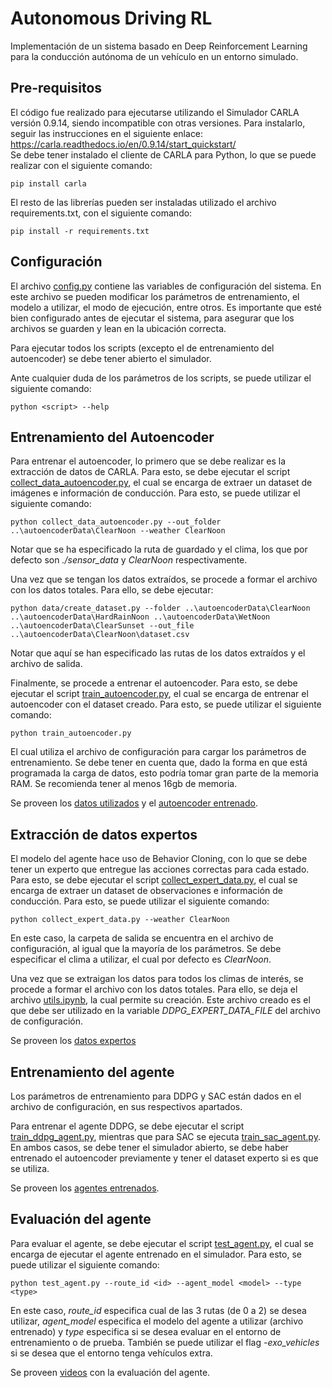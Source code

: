 # Autonomous Driving RL

Implementación de un sistema basado en Deep Reinforcement Learning para la conducción autónoma de un vehículo en un entorno simulado.

## Pre-requisitos

El código fue realizado para ejecutarse utilizando el Simulador CARLA versión 0.9.14, siendo incompatible con otras versiones. Para instalarlo, seguir las instrucciones en el siguiente enlace: https://carla.readthedocs.io/en/0.9.14/start_quickstart/  
Se debe tener instalado el cliente de CARLA para Python, lo que se puede realizar con el siguiente comando:  
```
pip install carla
```

El resto de las librerías pueden ser instaladas utilizado el archivo requirements.txt, con el siguiente comando:  
```
pip install -r requirements.txt
```

## Configuración

El archivo [config.py](configuration/config.py) contiene las variables de configuración del sistema. En este archivo se pueden modificar los parámetros de entrenamiento, el modelo a utilizar, el modo de ejecución, entre otros. Es importante que esté bien configurado antes de ejecutar el sistema, para asegurar que los archivos se guarden y lean en la ubicación correcta.

Para ejecutar todos los scripts (excepto el de entrenamiento del autoencoder) se debe tener abierto el simulador.

Ante cualquier duda de los parámetros de los scripts, se puede utilizar el siguiente comando:  
```
python <script> --help
```

## Entrenamiento del Autoencoder

Para entrenar el autoencoder, lo primero que se debe realizar es la extracción de datos de CARLA. Para esto, se debe ejecutar el script [collect_data_autoencoder.py](collect_data_autoencoder.py), el cual se encarga de extraer un dataset de imágenes e información de conducción. Para esto, se puede utilizar el siguiente comando:
```
python collect_data_autoencoder.py --out_folder ..\autoencoderData\ClearNoon --weather ClearNoon
```
Notar que se ha especificado la ruta de guardado y el clima, los que por defecto son *./sensor_data* y *ClearNoon* respectivamente.

Una vez que se tengan los datos extraídos, se procede a formar el archivo con los datos totales. Para ello, se debe ejecutar:
```
python data/create_dataset.py --folder ..\autoencoderData\ClearNoon ..\autoencoderData\HardRainNoon ..\autoencoderData\WetNoon ..\autoencoderData\ClearSunset --out_file ..\autoencoderData\ClearNoon\dataset.csv
```
Notar que aquí se han especificado las rutas de los datos extraídos y el archivo de salida.

Finalmente, se procede a entrenar el autoencoder. Para esto, se debe ejecutar el script [train_autoencoder.py](train_autoencoder.py), el cual se encarga de entrenar el autoencoder con el dataset creado. Para esto, se puede utilizar el siguiente comando:
```
python train_autoencoder.py
```
El cual utiliza el archivo de configuración para cargar los parámetros de entrenamiento. Se debe tener en cuenta que, dado la forma en que está programada la carga de datos, esto podría tomar gran parte de la memoria RAM. Se recomienda tener al menos 16gb de memoria.

Se proveen los [datos utilizados](https://uchile-my.sharepoint.com/:u:/g/personal/christian_diaz_g_uchile_cl/ET3rNmM3CmZFvL8RfhFagvYBmGmwVx3Hhuuf0Ux3RNv-bg?e=NAO6ov) y el [autoencoder entrenado](https://uchile-my.sharepoint.com/:f:/g/personal/christian_diaz_g_uchile_cl/Epfuw5T6DKtLskBleu3-SP8Bt-6hY04gH2ig_EQHKrc1Iw?e=6qv3Wt).

## Extracción de datos expertos

El modelo del agente hace uso de Behavior Cloning, con lo que se debe tener un experto que entregue las acciones correctas para cada estado. Para esto, se debe ejecutar el script [collect_expert_data.py](collect_expert_data.py), el cual se encarga de extraer un dataset de observaciones e información de conducción. Para esto, se puede utilizar el siguiente comando:
```
python collect_expert_data.py --weather ClearNoon
```
En este caso, la carpeta de salida se encuentra en el archivo de configuración, al igual que la mayoría de los parámetros. Se debe especificar el clima a utilizar, el cual por defecto es *ClearNoon*.

Una vez que se extraigan los datos para todos los climas de interés, se procede a formar el archivo con los datos totales. Para ello, se deja el archivo [utils.ipynb](utils.ipynb), la cual permite su creación. Este archivo creado es el que debe ser utilizado en la variable *DDPG_EXPERT_DATA_FILE* del archivo de configuración.

Se proveen los [datos expertos](https://uchile-my.sharepoint.com/:u:/g/personal/christian_diaz_g_uchile_cl/EeI_lEEZvLBJuIf3ewVT9NEBlACXI0x0Tmc-0ipDYEZsYQ?e=KLWc6c)

## Entrenamiento del agente

Los parámetros de entrenamiento para DDPG y SAC están dados en el archivo de configuración, en sus respectivos apartados. 

Para entrenar el agente DDPG, se debe ejecutar el script [train_ddpg_agent.py](train_ddpg_agent.py), mientras que para SAC se ejecuta [train_sac_agent.py](train_sac_agent.py). En ambos casos, se debe tener el simulador abierto, se debe haber entrenado el autoencoder previamente y tener el dataset experto si es que se utiliza.

Se proveen los [agentes entrenados](https://uchile-my.sharepoint.com/:u:/g/personal/christian_diaz_g_uchile_cl/EdUgQUjGtV9Btp_vnsoR4UsBloY4gWQSB-SJGZUcpxYjKw?e=AOcJlI).

## Evaluación del agente

Para evaluar el agente, se debe ejecutar el script [test_agent.py](test_agent.py), el cual se encarga de ejecutar el agente entrenado en el simulador. Para esto, se puede utilizar el siguiente comando:
```
python test_agent.py --route_id <id> --agent_model <model> --type <type>
```
En este caso, *route_id* especifica cual de las 3 rutas (de 0 a 2) se desea utilizar, *agent_model* especifica el modelo del agente a utilizar (archivo entrenado) y *type* especifica si se desea evaluar en el entorno de entrenamiento o de prueba. También se puede utilizar el flag *-exo_vehicles* si se desea que el entorno tenga vehículos extra.

Se proveen [videos](https://uchile-my.sharepoint.com/:u:/g/personal/christian_diaz_g_uchile_cl/ER-a5GcwflJLhpWTzJ3UUxABAjAnRTExH4TD5zHTPaU_qA?e=DtIC9n) con la evaluación del agente.
